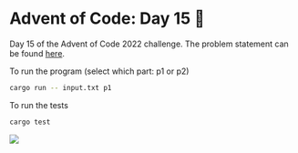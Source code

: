 # Advent of Code: Day 15 🎄

Day 15 of the Advent of Code 2022 challenge. The problem statement can be found [here](https://adventofcode.com/2022/day/15).

To run the program (select which part: p1 or p2)
```bash
cargo run -- input.txt p1
```

To run the tests
```bash
cargo test
```

![](https://media.giphy.com/media/wnzYCKWIZyAOvp7RQq/giphy.gif)
